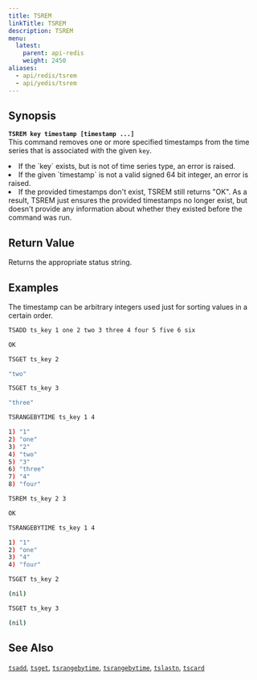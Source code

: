 ```yaml
---
title: TSREM
linkTitle: TSREM
description: TSREM
menu:
  latest:
    parent: api-redis
    weight: 2450
aliases:
  - api/redis/tsrem
  - api/yedis/tsrem
---
```


## Synopsis
<b>`TSREM key timestamp [timestamp ...]`</b><br>
This command removes one or more specified timestamps from the time series that is associated with the given `key`.
<li>If the `key` exists, but is not of time series type, an error is raised.</li>
<li>If the given `timestamp` is not a valid signed 64 bit integer, an error is raised.</li>
<li>If the provided timestamps don't exist, TSREM still returns "OK". As a result, TSREM just
ensures the provided timestamps no longer exist, but doesn't provide any information about whether
they existed before the command was run.</li>

## Return Value
Returns the appropriate status string.

## Examples

The timestamp can be arbitrary integers used just for sorting values in a certain order.
```{.sh .copy .separator-dollar}
TSADD ts_key 1 one 2 two 3 three 4 four 5 five 6 six
```
```sh
OK
```
```{.sh .copy .separator-dollar}
TSGET ts_key 2
```
```sh
"two"
```
```{.sh .copy .separator-dollar}
TSGET ts_key 3
```
```sh
"three"
```
```{.sh .copy .separator-dollar}
TSRANGEBYTIME ts_key 1 4
```
```sh
1) "1"
2) "one"
3) "2"
4) "two"
5) "3"
6) "three"
7) "4"
8) "four"
```
```{.sh .copy .separator-dollar}
TSREM ts_key 2 3
```
```sh
OK
```
```{.sh .copy .separator-dollar}
TSRANGEBYTIME ts_key 1 4
```
```sh
1) "1"
2) "one"
3) "4"
4) "four"
```
```{.sh .copy .separator-dollar}
TSGET ts_key 2
```
```sh
(nil)
```
```{.sh .copy .separator-dollar}
TSGET ts_key 3
```
```sh
(nil)
```

## See Also
[`tsadd`](../tsadd/), [`tsget`](../tsget/), [`tsrangebytime`](../tsrangebytime/),
[`tsrangebytime`](../tsrangebytime/), [`tslastn`](../tslastn/), [`tscard`](../tscard/)
